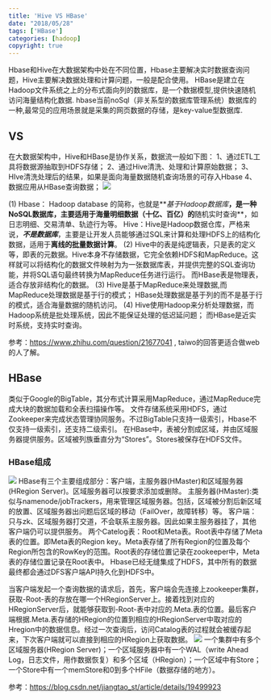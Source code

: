 ```yaml
---
title: 'Hive VS HBase'
date: "2018/05/28"
tags: ['HBase']
categories: [hadoop]
copyright: true
---
```

Hbase和Hive在大数据架构中处在不同位置，Hbase主要解决实时数据查询问题，Hive主要解决数据处理和计算问题，一般是配合使用。
HBase是建立在Hadoop文件系统之上的分布式面向列的数据库，是一个数据模型,提供快速随机访问海量结构化数据.
hbase当前noSql（非关系型的数据库管理系统）数据库的一种,最常见的应用场景就是采集的网页数据的存储，是key-value型数据库.

## VS
在大数据架构中，Hive和HBase是协作关系，数据流一般如下图：
1、通过ETL工具将数据源抽取到HDFS存储；
2、通过Hive清洗、处理和计算原始数据；
3、HIve清洗处理后的结果，如果是面向海量数据随机查询场景的可存入Hbase
4、数据应用从HBase查询数据；
![](1.jpg)

(1)
Hbase： Hadoop database 的简称，也就是**_基于Hadoop数据库_**，是一种NoSQL数据库，主要适用于海量明细数据（十亿、百亿）的**随机实时查询**，如日志明细、交易清单、轨迹行为等。
Hive：Hive是Hadoop数据仓库，严格来说，**_不是数据库_**，主要是让开发人员能够通过SQL来计算和处理HDFS上的结构化数据，适用于**离线的批量数据计算**。
(2)
Hive中的表是纯逻辑表，只是表的定义等，即表的元数据。Hive本身不存储数据，它完全依赖HDFS和MapReduce。这样就可以将结构化的数据文件映射为为一张数据库表，并提供完整的SQL查询功能，并将SQL语句最终转换为MapReduce任务进行运行。 
而HBase表是物理表，适合存放非结构化的数据。
(3)
Hive是基于MapReduce来处理数据,而MapReduce处理数据是基于行的模式；
HBase处理数据是基于列的而不是基于行的模式，适合海量数据的随机访问。
(4)
Hive使用Hadoop来分析处理数据，而Hadoop系统是批处理系统，因此不能保证处理的低迟延问题；
而HBase是近实时系统，支持实时查询。

参考：https://www.zhihu.com/question/21677041 , taiwo的回答更适合做web的人了解。

## HBase
类似于Google的BigTable，其分布式计算采用MapReduce，通过MapReduce完成大块的数据加载和全表扫描操作等。
文件存储系统采用HDFS，通过Zookeeper来完成状态管理协同服务。不过BigTable只支持一级索引，Hbase不仅支持一级索引，还支持二级索引。
在HBase中，表被分割成区域，并由区域服务器提供服务。区域被列族垂直分为“Stores”。Stores被保存在HDFS文件。
### HBase组成
![](2.jpg)
HBase有三个主要组成部分：客户端，主服务器(HMaster)和区域服务器(HRegion Server)。区域服务器可以按要求添加或删除。
主服务器(HMaster):类似与namenode/jobTrackers，用来管理区域服务器。包括，区域被分割后新区域的放置、区域服务器出问题后区域的移动（FailOver，故障转移）等。
客户端：只与zk、区域服务器打交道，不会联系主服务器。因此如果主服务器挂了，其他客户端仍可以提供服务。
两个Catelog表：Root和Meta表。Root表中存储了Meta表的位置。即Meta表的Region key。Meta表存储了所有Region的位置及每个Region所包含的RowKey的范围。Root表的存储位置记录在zookeeper中，Meta表的存储位置记录在Root表中。
Hbase已经无缝集成了HDFS，其中所有的数据最终都会通过DFS客户端API持久化到HDFS中。

当客户端发起一个查询数据的请求后，首先，客户端会先连接上zookeeper集群，获取-Root-表的存放在哪一个HRegionServer上。接着找到对应的HRegionServer后，就能够获取到-Root-表中对应的.Meta.表的位置。最后客户端根据.Meta.表存储的HRegion的位置到相应的HRegionServer中取对应的Hregion中的数据信息。经过一次查询后，访问Catalog表的过程就会被缓存起来，下次客户端就可以直接到相应的HRegion上获取数据。
![](3.jpg)
一个集群中有多个区域服务器(HRegion Server)；一个区域服务器中有一个WAL（write Ahead Log，日志文件，用作数据恢复）和多个区域（HRegion）；一个区域中有Store；一个Store中有一个memStore和0到多个HFile（数据存储的地方）。

参考：https://blog.csdn.net/jiangtao_st/article/details/19499923
